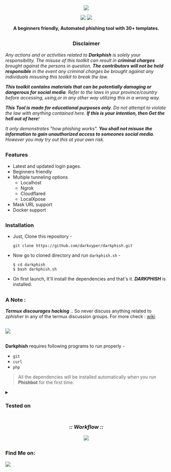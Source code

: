 <!-- Darkphish -->

<p align="center">
  <img src="https://i.imgur.com/TKDkULT.png">
</p>

<p align="center">
  <img src="https://img.shields.io/badge/github-darkphish-green">
  <img src="https://img.shields.io/badge/VERSION-2.3.5-brightgreen">
</p>


<p align="center"><b>A beginners friendly, Automated phishing tool with 30+ templates.</b></p>

##

<h3><p align="center">Disclaimer</p></h3>

<i>Any actions and or activities related to <b>Darkphish</b> is solely your responsibility. The misuse of this toolkit can result in <b>criminal charges</b> brought against the persons in question. <b>The contributors will not be held responsible</b> in the event any criminal charges be brought against any individuals misusing this toolkit to break the law.

<b>This toolkit contains materials that can be potentially damaging or dangerous for social media</b>. Refer to the laws in your province/country before accessing, using,or in any other way utilizing this in a wrong way.

<b>This Tool is made for educational purposes only</b>. Do not attempt to violate the law with anything contained here. <b>If this is your intention, then Get the hell out of here</b>!

It only demonstrates "how phishing works". <b>You shall not misuse the information to gain unauthorized access to someones social media</b>. However you may try out this at your own risk.</i>

##

### Features

- Latest and updated login pages.
- Beginners friendly
- Multiple tunneling options
  - Localhost
  - Ngrok
  - Cloudflared
  - LocalXpose
- Mask URL support 
- Docker support

##

### Installation

- Just, Clone this repository -
  ```
  git clone https://github.com/darkvyper/darkphish.git
  ```

- Now go to cloned directory and run `darkphish.sh` -
  ```
  $ cd darkphish
  $ bash darkphish.sh
  ```

- On first launch, It'll install the dependencies and that's it. ***DARKPHISH*** is installed.

##

### A Note : 
***Termux discourages hacking*** .. So never discuss anything related to *zphisher* in any of the termux discussion groups. For more check : [wiki](https://wiki.termux.com/wiki/Hacking)

##

<p align="left">
  <a href="https://shell.cloud.google.com/cloudshell/open?cloudshell_git_repo=https://github.com/htr-tech/zphisher.git&tutorial=README.md" target="_blank"><img src="https://gstatic.com/cloudssh/images/open-btn.svg"></a>
</p>

##

<b>Darkphish</b> requires following programs to run properly - 
- `git`
- `curl`
- `php`

> All the dependencies will be installed automatically when you run **Phishbot** for the first time.
</details>

<details>
  <summary><h3>Tested on</h3></summary>

- **Ubuntu**
- **Debian**
- **Arch**
- **Manjaro**
- **Fedora**
- **Termux**
</details>

##

<h3 align="center"><i>:: Workflow ::</i></h3>
<p align="center">
<img src=".github/misc/workflow.gif"/>
</p>

##

### Find Me on:
<p align="left">
  <a href="https://github.com/darkvyper" target="_blank"><img src="https://img.shields.io/badge/Github-blue?style=for-the-badge&logo=github"></a>
</p>




<!-- // -->
